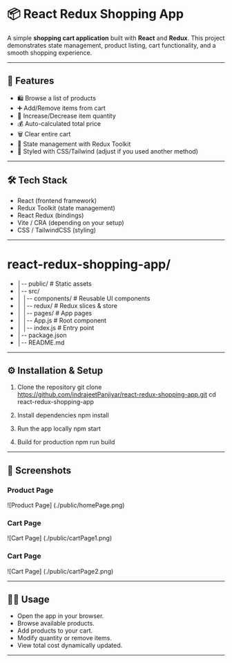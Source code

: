 # 📦 React Redux Shopping App
  A simple **shopping cart application** built with **React** and **Redux**. This project demonstrates state management, product listing, cart functionality, and a smooth shopping experience.

---

## 🚀 Features
- 🛍️ Browse a list of products
- ➕ Add/Remove items from cart
- 🧮 Increase/Decrease item quantity
- 💰 Auto-calculated total price
- 🗑️ Clear entire cart
- 🔄 State management with Redux Toolkit
- 🎨 Styled with CSS/Tailwind (adjust if you used another method)

---

## 🛠️ Tech Stack
- React (frontend framework)
- Redux Toolkit (state management)
- React Redux (bindings)
- Vite / CRA (depending on your setup)
- CSS / TailwindCSS (styling)

---

# react-redux-shopping-app/
- │-- public/              # Static assets
- │-- src/
- │   │-- components/      # Reusable UI components
- │   │-- redux/           # Redux slices & store
- │   │-- pages/           # App pages
- │   │-- App.js           # Root component
- │   │-- index.js         # Entry point
- │-- package.json
- │-- README.md

---

## ⚙️ Installation & Setup 
1. Clone the repository
   git clone https://github.com/indrajeetPanjiyar/react-redux-shopping-app.git
   cd react-redux-shopping-app

2. Install dependencies
   npm install
   
3. Run the app locally
   npm start

4. Build for production
   npm run build

---

## 📸 Screenshots
  ### Product Page
  ![Product Page] (./public/homePage.png)

  ### Cart Page
  ![Cart Page]  (./public/cartPage1.png)

  ### Cart  Page
  ![Cart Page]  (./public/cartPage2.png)

---

## 🧑‍💻 Usage
- Open the app in your browser.
- Browse available products.
- Add products to your cart.
- Modify quantity or remove items.
- View total cost dynamically updated.

---

